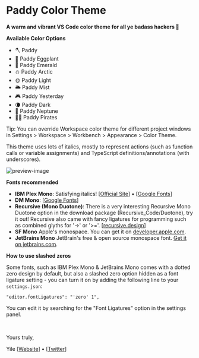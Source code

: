 # Paddy Color Theme

**A warm and vibrant VS Code color theme for all ye badass hackers 🍁**

**Available Color Options**

- 🪓 Paddy
- 🍆 Paddy Eggplant
- 🌲 Paddy Emerald
- ⛄️ Paddy Arctic
- 🌞 Paddy Light
- 🌥 Paddy Mist
- 🎮 Paddy Yesterday
- 🌘 Paddy Dark
- 🔵 Paddy Neptune
- 🏴‍☠️ Paddy Pirates

Tip: You can override Workspace color theme for different project windows in Settings > Workspace > Workbench > Appearance > Color Theme.

This theme uses lots of italics, mostly to represent actions (such as function calls or variable assignments) and TypeScript definitions/annotations (with underscores). 

![preview-image](https://raw.githubusercontent.com/troydraws/paddy-color-theme/master/paddy-color-theme-preview.gif)

**Fonts recommended**

- **IBM Plex Mono**: Satisfying italics! [[Official Site](https://www.ibm.com/plex/)] • [[Google Fonts](https://fonts.google.com/specimen/IBM+Plex+Mono)]
- **DM Mono**: [[Google Fonts](https://fonts.google.com/specimen/DM+Mono)]
- **Recursive (Mono Duotone)**: There is a very interesting Recursive Mono Duotone option in the download package (Recursive_Code/Duotone), try it out! Recursive also came with fancy ligatures for programming such as combined glyths for '->' or '>='. [[recursive.design](https://www.recursive.design/)]
- **SF Mono** Apple's monospace. You can get it on [developer.apple.com](https://developer.apple.com/fonts/).
- **JetBrains Mono** JetBrain's free & open source monospace font. [Get it on jetbrains.com](https://www.jetbrains.com/lp/mono/).

**How to use slashed zeros**

Some fonts, such as IBM Plex Mono & JetBrains Mono comes with a dotted zero design by default, but also a slashed zero option hidden as a font ligature setting - you can turn it on by adding the following line to your `settings.json`:
```
"editor.fontLigatures": "'zero' 1",
```
You can edit it by searching for the "Font Ligatures" option in the settings panel.

&nbsp;

Yours truly,

Yile 
[[Website](https://yile.art/)] • [[Twitter](https://twitter.com/yile_art)]